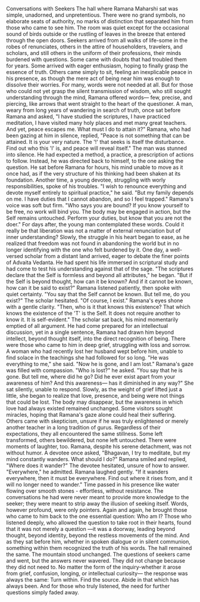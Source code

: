 Conversations with Seekers
The hall where Ramana Maharshi sat was simple, unadorned, and unpretentious. There were no grand symbols, no elaborate seats of authority, no marks of distinction that separated him from those who came to see him. The room was quiet except for the occasional sound of birds outside or the rustling of leaves in the breeze that entered through the open doors. Seekers arrived from all walks of life-some in the robes of renunciates, others in the attire of householders, travelers, and scholars, and still others in the uniform of their professions, their minds burdened with questions.
Some came with doubts that had troubled them for years. Some arrived with eager enthusiasm, hoping to finally grasp the essence of truth. Others came simply to sit, feeling an inexplicable peace in his presence, as though the mere act of being near him was enough to dissolve their worries. For many, words were not needed at all. But for those who could not yet grasp the silent transmission of wisdom, who still sought understanding through the mind, Ramana offered words— few, precise, and piercing, like arrows that went straight to the heart of the questioner.
A man, weary from long years of wandering in search of truth, once sat before Ramana and asked, "I have studied the scriptures, I have practiced meditation, I have visited many holy places and met many great teachers. And yet, peace escapes me. What must I do to attain it?" Ramana, who had been gazing at him in silence, replied, "Peace is not something that can be attained. It is your very nature. The '!' that seeks is itself the disturbance. Find out who this 'l' is, and peace will reveal itself."
The man was stunned into silence. He had expected a method, a practice, a prescription of actions to follow. Instead, he was directed back to himself, to the one asking the question. He sat before Ramana for hours, his mind unable to move as it once had, as if the very structure of his thinking had been shaken at its foundation.
Another time, a young devotee, struggling with worly responsibilities, spoke of his troubles. "I wish to renounce everything and devote myself entirely to spiritual practice," he said. "But my family depends on me. I have duties that I cannot abandon, and so I feel trapped." Ramana's voice was soft but firm. "Who says you are bound? If you know yourself to be free, no work will bind you. The body may be engaged in action, but the Self remains untouched. Perform your duties, but know that you are not the doer."
For days after, the young man contemplated these words. Could it really be that liberation was not a matter of external renunciation but of inner understanding? Slowly, the struggle in his heart began to ease, as he realized that freedom was not found in abandoning the world but in no longer identifying with the one who felt burdened by it.
One day, a well-versed scholar from a distant land arrived, eager to debate the finer points of Advaita Vedanta. He had spent his life immersed in scriptural study and had come to test his understanding against that of the sage. "The scriptures declare that the Self is formless and beyond all attributes," he began. "But if the Self is beyond thought, how can it be known? And if it cannot be known, how can it be said to exist?"
Ramana listened patiently, then spoke with quiet certainty. "You say that the Self cannot be known. But tell me, do you exist?" The scholar hesitated. "Of course, I exist."
Ramana's eyes shone with a gentle clarity. "Then, who is it that knows this existence? That which knows the existence of the 'T' is the Self. It does not require another to know it. It is self-evident." The scholar sat back, his mind momentarily emptied of all argument. He had come prepared for an intellectual discussion, yet in a single sentence, Ramana had drawn him beyond intellect, beyond thought itself, into the direct recognition of being.
There were those who came to him in deep grief, struggling with loss and sorrow. A woman who had recently lost her husband wept before him, unable to find solace in the teachings she had followed for so long. "He was everything to me," she said. "Now he is gone, and I am lost." Ramana's gaze was filled with compassion. "Who is lost?" he asked. "You say that he is gone. But tell me, where did he go? Did he ever exist apart from your awareness of him? And this awareness— has it diminished in any way?" She sat silently, unable to respond. Slowly, as the weight of grief lifted just a little, she began to realize that love, presence, and being were not things that could be lost. The body may disappear, but the awareness in which love had always existed remained unchanged.
Some visitors sought miracles, hoping that Ramana's gaze alone could heal their suffering. Others came with skepticism, unsure if he was truly enlightened or merely another teacher in a long tradition of gurus. Regardless of their expectations, they all encountered the same stillness. Some left transformed, others bewildered, but none left untouched.
There were moments of laughter, too. Ramana, despite his serene detachment, was not without humor. A devotee once asked, "Bhagavan, I try to meditate, but my mind constantly wanders. What should I do?" Ramana smiled and replied, "Where does it wander?"
The devotee hesitated, unsure of how to answer. "Everywhere," he admitted.
Ramana laughed gently. "If it wanders everywhere, then it must be everywhere. Find out where it rises from, and it will no longer need to wander."
Time passed in his presence like water flowing over smooth stones - effortless, without resistance. The conversations he had were never meant to provide more knowledge to the seeker; they were meant to strip away the illusion of seeking itself. Words, however profound, were only pointers. Again and again, he brought those who came to him back to the one essential question: Who am I?
Those who listened deeply, who allowed the question to take root in their hearts, found that it was not merely a question —it was a doorway, leading beyond thought, beyond identity, beyond the restless movements of the mind. And as they sat before him, whether in spoken dialogue or in silent communion, something within them
recognized the truth of his words.
The hall remained the same. The mountain stood unchanged. The questions of seekers came and went, but the answers never wavered. They did not change because they did not need to. No matter the form of the inquiry-whether it arose from grief, confusion, longing, or intellectual curiosity— the response was always the same: Turn within. Find the source. Abide in that which has always been.
And for those who truly listened, the need for further questions simply faded away.